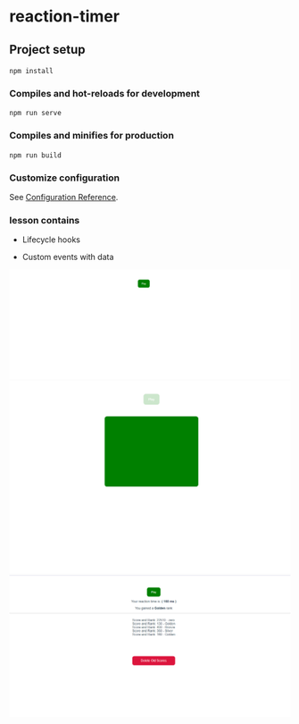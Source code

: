 # reaction-timer

## Project setup
```
npm install
```

### Compiles and hot-reloads for development
```
npm run serve
```

### Compiles and minifies for production
```
npm run build
```

### Customize configuration
See [Configuration Reference](https://cli.vuejs.org/config/).


### lesson contains 


* Lifecycle hooks

* Custom events with data 

<img src="src\assets\img\empty.png">
<img src="src\assets\img\play.png">
<img src="src\assets\img\result.png">
